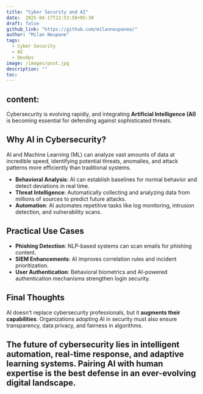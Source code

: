 ```yaml
---
title: "Cyber Security and AI"
date:  2025-04-17T22:53:58+05:30
draft: false
github_link: "https://github.com/milanneupanee/"
author: "Milan Neupane"
tags:
  - Cyber Security
  - AI
  - DevOps
image: /images/post.jpg
description: ""
toc:
---
```

content:
---
  Cybersecurity is evolving rapidly, and integrating **Artificial Intelligence (AI)** is becoming essential for defending against sophisticated threats. 

  ## Why AI in Cybersecurity?

  AI and Machine Learning (ML) can analyze vast amounts of data at incredible speed, identifying potential threats, anomalies, and attack patterns more efficiently than traditional systems.

  - **Behavioral Analysis**: AI can establish baselines for normal behavior and detect deviations in real time.
  - **Threat Intelligence**: Automatically collecting and analyzing data from millions of sources to predict future attacks.
  - **Automation**: AI automates repetitive tasks like log monitoring, intrusion detection, and vulnerability scans.

  ## Practical Use Cases

  - **Phishing Detection**: NLP-based systems can scan emails for phishing content.
  - **SIEM Enhancements**: AI improves correlation rules and incident prioritization.
  - **User Authentication**: Behavioral biometrics and AI-powered authentication mechanisms strengthen login security.

  ## Final Thoughts

  AI doesn't replace cybersecurity professionals, but it **augments their capabilities**. Organizations adopting AI in security must also ensure transparency, data privacy, and fairness in algorithms.

 

  The future of cybersecurity lies in **intelligent automation**, real-time response, and **adaptive learning systems**. Pairing AI with human expertise is the best defense in an ever-evolving digital landscape.
 ---